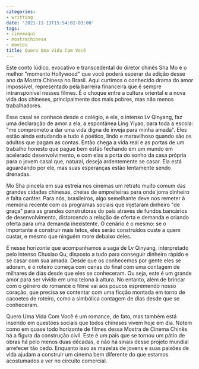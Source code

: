 ```yaml
---
categories:
- writting
date: '2021-11-13T15:54:02-03:00'
tags:
- cinemaqui
- mostrachinesa
- movies
title: Quero Uma Vida Com Você
---
```


Este conto lúdico, evocativo e transcedental do diretor chinês Sha Mo é o melhor "momento Hollywood" que você poderá esperar da edição desse ano da Mostra Chinesa no Brasil. Aqui curtimos o conhecido drama do amor impossível, representado pela barreira financeira que é sempre intransponível nesses filmes. É o choque entre a cultura oriental e a nova vida dos chineses, principalmente dos mais pobres, mas não menos trabalhadores.

Esse casal se conhece desde o colégio, e ele, o intenso Lv Qinyang, faz uma declaração de amor a ela, a espontânea Ling Yiyao, para toda a escola: "me comprometo a dar uma vida digna de inveja para minha amada". Eles estão ainda estudando e tudo é poético, lindo e maravilhoso quando são os adultos que pagam as contas. Então chega a vida real e as portas de um trabalho honesto que pague bem estão fechando em um mundo em acelerado desenvolvimento, e com elas a porta do sonho da casa própria para o jovem casal que, natural, deseja ardentemente se casar. Ela está aguardando por ele, mas suas esperanças estão lentamente sendo drenadas.

Mo Sha pincela em sua estreia nos cinemas um retrato muito comum das grandes cidades chinesas, cheias de empreiteiras para onde jorra dinheiro e falta caráter. Para nós, brasileiros, algo semelhante deve nos remeter à memória recente com os programas sociais que injetaram dinheiro "de graça" para as grandes construtoras do país através de fundos bancários de desenvolvimento, distorcendo a relação de oferta e demanda e criando oferta para uma demanda inexistente. O cenário é o mesmo: se o importante é construir mais tetos, eles serão construídos custe a quem custar, e mesmo que ninguém more debaixo deles.

É nesse horizonte que acompanhamos a saga de Lv Qinyang, interpretado pelo intenso Chuxiao Qu, disposto a tudo para conseguir dinheiro rápido e se casar com sua amada. Desde que os conhecemos por gente eles se adoram, e o roteiro começa com cenas do final com uma contagem de milhares de dias desde que eles se conheceram. Ou seja, este é um grande amor para ser vivido em uma telona à altura. No entanto, além de brincar com o gênero do romance o filme vai aos poucos espremendo nosso coração, que precisa se contentar com uma ficção montada em torno de cacoetes de roteiro, como a simbólica contagem de dias desde que se conheceram.

Quero Uma Vida Com Você é um romance, de fato, mas também está inserido em questões sociais que todos chineses vivem hoje em dia. Notem como em quase todo horizonte de filmes dessa Mostra de Cinema Chinês há a figura da construção civil. Este é um país que se tornou um pátio de obras há pelo menos duas décadas, e não há sinais desse projeto mundial arrefecer tão cedo. Enquanto isso as mazelas de jovens e suas paixões de vida ajudam a construir um cinema bem diferente do que estamos acostumados a ver no circuito comercial.

